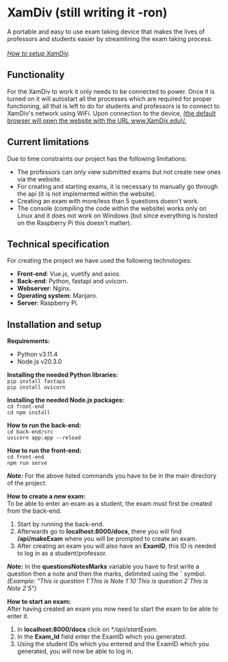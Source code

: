 # XamDiv (still writing it -ron)
A portable and easy to use exam taking device that makes the lives of professors and students easier by streamlining the exam taking process. <br><br>
_[How to setup XamDiv](#installation-and-setup)._

## Functionality
For the XamDiv to work it only needs to be connected to power. Once it is turned on it will autostart all the processes which are required for proper functioning, all that is left to do for students and professors is to connect to XamDiv's network using WiFi. Upon connection to the device, <ins>(the default browser will open the website with the URL www.XamDix.edu)/<ins>.

## Current limitations
Due to time constraints our project has the following limitations:
- The professors can only view submitted exams but not create new ones via the website.
- For creating and starting exams, it is necessary to manually go through the api (it is not implemented within the website).
- Creating an exam with more/less than 5 questions doesn't work.
- The console (compiling the code within the website) works only on Linux and it does not work on Windows (but since everything is hosted on the Raspberry Pi this doesn't matter).

## Technical specification
For creating the project we have used the following technologies: <br>
- **Front-end**: Vue.js, vuetify and axios.
- **Back-end**: Python, fastapi and uvicorn.
- **Webserver**: Nginx.
- **Operating system**: Manjaro.
- **Server**: Raspberry Pi.

## Installation and setup
**Requirements:**
- Python v3.11.4
- Node.js v20.3.0

**Installing the needed Python libraries:** <br>
`pip install fastapi` <br>
`pip install uvicorn` <br>

**Installing the needed Node.js packages:** <br>
`cd front-end` <br>
`cd npm install` <br>

**How to run the back-end:** <br>
`cd back-end/src` <br>
`uvicorn app:app --reload` <br>

**How to run the front-end:** <br>
`cd front-end` <br>
`npm run serve` <br>

**_Note:_** For the above listed commands you have to be in the main directory of the project. <br>

**How to create a new exam:** <br>
To be able to enter an exam as a student, the exam must first be created from the back-end. <br>
1. Start by running the back-end. <br>
2. Afterwards go to **localhost:8000/docs**, there you will find **/api/makeExam** where you will be prompted to create an exam. <br>
3. After creating an exam you will also have an **ExamID**, this ID is needed to log in as a student/professor. <br>

**_Note:_** In the **questionsNotesMarks** variable you have to first write a question then a note and then the marks, delimited using the **\`** symbol. _(Example: "This is question 1\`This is Note 1\`10\`This is question 2\`This is Note 2\`5")_

**How to start an exam:** <br>
After having created an exam you now need to start the exam to be able to enter it. <br>
1. In **localhost:8000/docs** click on **/api/startExam*. <br>
2. In the **Exam_Id** field enter the ExamID which you generated. <br>
3. Using the student IDs which you entered and the ExamID which you generated, you will now be able to log in.
